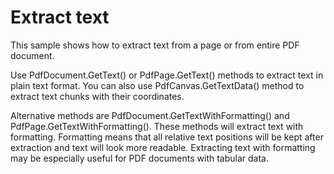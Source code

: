 # Extract text
This sample shows how to extract text from a page or from entire PDF document.

Use PdfDocument.GetText() or PdfPage.GetText() methods to extract text in plain text format. You can also use PdfCanvas.GetTextData() method to extract text chunks with their coordinates.

Alternative methods are PdfDocument.GetTextWithFormatting() and PdfPage.GetTextWithFormatting(). These methods will extract text with formatting. Formatting means that all relative text positions will be kept after extraction and text will look more readable. Extracting text with formatting may be especially useful for PDF documents with tabular data.